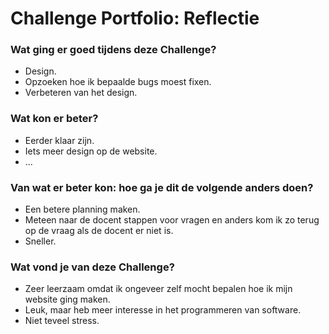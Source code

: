 # Challenge Portfolio: Reflectie

### Wat ging er goed tijdens deze Challenge?
- Design.
- Opzoeken hoe ik bepaalde bugs moest fixen.
- Verbeteren van het design.

### Wat kon er beter?
- Eerder klaar zijn.
- Iets meer design op de website.
- ...

### Van wat er beter kon: hoe ga je dit de volgende anders doen?
- Een betere planning maken.
- Meteen naar de docent stappen voor vragen en anders kom ik zo terug op de vraag als de docent er niet is.
- Sneller.

### Wat vond je van deze Challenge? 
- Zeer leerzaam omdat ik ongeveer zelf mocht bepalen hoe ik mijn website ging maken.
- Leuk, maar heb meer interesse in het programmeren van software.
- Niet teveel stress.